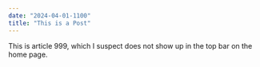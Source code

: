 ```yaml
---
date: "2024-04-01-1100"
title: "This is a Post"
---
```


This is article 999, which I suspect does not show up in the top bar on the home page.